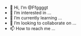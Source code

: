 - 👋 Hi, I’m @Ffggggt
- 👀 I’m interested in ...
- 🌱 I’m currently learning ...
- 💞️ I’m looking to collaborate on ...
- 📫 How to reach me ...

<!---
Ffggggt/Ffggggt is a ✨ special ✨ repository because its `README.md` (this file) appears on your GitHub profile.
You can click the Preview link to take a look at your changes.
--->

